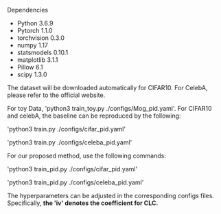 Dependencies 
- Python 3.6.9
- Pytorch 1.1.0
- torchvision 0.3.0
- numpy 1.17
- statsmodels 0.10.1
- matplotlib 3.1.1
- Pillow 6.1
- scipy 1.3.0

The dataset will be downloaded automatically for CIFAR10. For CelebA, please refer to the official website.

For toy Data, 'python3 train_toy.py ./configs/Mog_pid.yaml'.
For CIFAR10 and celebA, the baseline can be reproduced by the following: 

'python3 train.py ./configs/cifar_pid.yaml'

'python3 train.py ./configs/celeba_pid.yaml'

For our proposed method, use the following commands:

'python3 train_pid.py ./configs/cifar_pid.yaml'

'python3 train_pid.py ./configs/celeba_pid.yaml'

The hyperparameters can be adjusted in the corresponding configs files. Specifically, **the 'iv' denotes the coefficient for CLC.**
